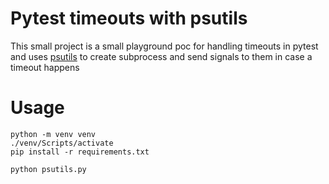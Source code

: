Pytest timeouts with psutils
=============================

This small project is a small playground poc for handling timeouts in pytest and uses [psutils](https://psutil.readthedocs.io/en/latest/) to create subprocess and send signals to them in case a timeout happens

Usage
=====

```shell
python -m venv venv
./venv/Scripts/activate
pip install -r requirements.txt

python psutils.py
```